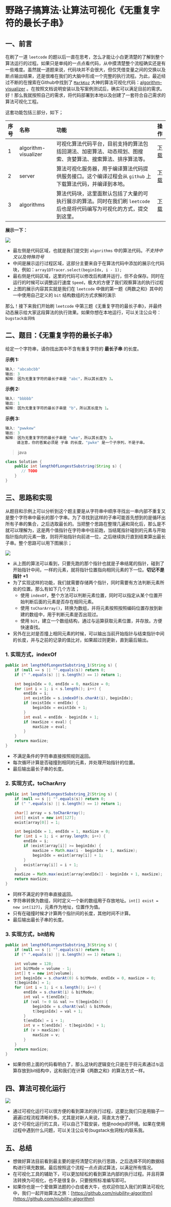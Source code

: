 # 野路子搞算法·让算法可视化《无重复字符的最长子串》

## 一、前言

在刷了一道 `leetcode` 的题以后一直在思考，怎么才能让小白更清楚的了解到整个算法运行的过程。如果只是单纯的一点点看代码，从中摸清楚整个流程确实还是有一些难度。虽然就一道题来说，代码块并不会很大，但仅凭借变量之间的交换以及断点输出结果，还是很难在我们的大脑中形成一个完整的执行流程。为此，最近经过不断的在搜索在Github中找到了 [```MarkKoz```](https://github.com/algorithm-visualizer) 大神的算法可视化代码：[algorithm-visualizer](https://github.com/algorithm-visualizer) 。在按照文档说明安装以及写案例测试后，确实可以满足目前的需求。好！那么我就按照自己的需求，将代码部署到本地以及创建了一套符合自己需求的算法可视化工程。

这套功能包括三部分，如下；

| 序号 | 名称 | 功能  | 操作 |
|:---|:---|:---|:---:|
| 1 | algorithm-visualizer | 可视化算法代码平台，目前支持的算法包括回溯法、加密算法、动态规划、图搜索、贪婪算法、搜索算法、排序算法等。 |  [下载](https://github.com/niubility-algorithm)  |
| 2 | server | 算法可视化服务器，用于编译算法代码提供服务接口。这个编译过程会从 `github` 上下载算法代码，并编译到本地。| [下载](https://github.com/niubility-algorithm)  |
| 3 | algorithms | 算法代码块，这里面默认包括了大量的可执行展示的算法。同时在我们刷 `leetcode` 后也是将代码编写为可视化的方式，提交到这里。| [下载](https://github.com/niubility-algorithm)  |

**展示一下：**

![](http://niubility-algorithm.itstack.org/assets/img/2020/niubility-algorithm-0003-01.png)

- 最左侧是代码区域，也就是我们提交到 ```algorithms``` 中的算法代码。*不支持中文以及特殊符号*
- 中间是展示运行过程区域，这部分主要来自于在算法代码中添加的展示化代码块，例如：```array1DTracer.select(beginIdx, i - 1);```
- 最右侧是代码区域，这里的代码可以修改后构建并运行，但不会保存。同时在运行的时候可以调整运行速度 ```Speed```，极大的方便了我们观察算法的执行过程
- 上图的展示内容其实就是我们在 `leetcode` 中做的第一题《两数之和》其中的一中使用自己定义的 `bit` 结构数组的方式求解的演示

那么！接下来我们开始刷 ```leetcode``` 中第三题《无重复字符的最长子串》，并最终动态展示给大家这段算法的执行效果。如果你想在本地运行，可以关注公众号：```bugstack虫洞栈```

## 二、题目：《无重复字符的最长子串》

给定一个字符串，请你找出其中不含有重复字符的 **最长子串** 的长度。

**示例 1:**

```java
输入: "abcabcbb"
输出: 3 
解释: 因为无重复字符的最长子串是 "abc"，所以其长度为 3。
```                                                     

**示例 2:**

```java
输入: "bbbbb"
输出: 1
解释: 因为无重复字符的最长子串是 "b"，所以其长度为 1。
``` 

**示例 3:**

```java
输入: "pwwkew"
输出: 3
解释: 因为无重复字符的最长子串是 "wke"，所以其长度为 3。
     请注意，你的答案必须是 子串 的长度，"pwke" 是一个子序列，不是子串。
```

>java

```java 
class Solution {
    public int lengthOfLongestSubstring(String s) {
       // TODO
    }
}
```

## 三、思路和实现

从题目和示例上可以分析到这个题主要是从字符串中顺序寻找出一串内部不重复又是整个字符串中最长的那个字串。为了寻找到这样的子串可能首先想到的是循环出所有子串的集合，之后选取最长的。当把整个思路在整理几遍和简化后，那么是不就可以理解为，这是两个值指针在字符串中往前跑，当结尾指针碰到的元素与开始指针指向的元素一致，则将开始指针向前进一位，之后继续执行直到结束算出最长子串。整个思路可以用下图展示；

![](http://niubility-algorithm.itstack.org/assets/img/2020/niubility-algorithm-0003-02.png)

- 从上图的算法可以看到，只要先跑的那个指针也就是子串结尾的指针，碰到了开始指针中间，一样的元素，就将指针位置指向相同元素的下一位。**切记不是指针 +1**
- 为了实现这样的功能，我们就需要存储两个指针，同时需要有方法判断元素所处的位置。那么有如下几个方法；
    - 使用 `indexOf`，整个方法可以判断元素位置，同时可以指定从某个位置开始判断后面的元素是否存在相同元素。
    - 使用 `toCharArray()`，转换为数组，并将元素按照按照编码位置存放到新建的数组中，用于判断元素是否出现过。
    - 使用 `bit`，建立一个数组结构，通过与运算获取元素位置，并存放。方便快速查找。
- 另外在比对是否撞上相同元素的时候，可以输出当前开始指针与结束指针中间的长度，并与之前的记录的值比对，如果超过则更新，直到最后输出。

### 1. 实现方式，indexOf

```java
public int lengthOfLongestSubstring_1(String s) {
    if (null == s || "".equals(s)) return 0;
    if (" ".equals(s) || s.length() == 1) return 1;  

    int beginIdx = 0, endIdx = 0, maxSize = 0;
    for (int i = 1; i < s.length(); i++) {
        endIdx = i;
        int existIdx = s.indexOf(s.charAt(i), beginIdx);
        if (existIdx < endIdx) {
            beginIdx = existIdx + 1;
        }
        int eval = endIdx - beginIdx + 1;
        if (maxSize < eval) {
            maxSize = eval;
        }
    }
    return maxSize;
}
```   

- 不满足条件的字符串直接按照规则返回。
- 每次循环计算是否碰撞到相同的元素，并处理开始指针的位置。
- 最后输出最长子串的长度。

### 2. 实现方式，toCharArry

```java 
public int lengthOfLongestSubstring_2(String s) {
    if (null == s || "".equals(s)) return 0;
    if (" ".equals(s) || s.length() == 1) return 1;    

    char[] array = s.toCharArray();
    int[] exist = new int[127];
    exist[array[0]] = 1;     

    int beginIdx = 1, endIdx = 1, maxSize = 0;
    for (int i = 1; i < array.length; i++) {
        endIdx = i;
        if (exist[array[i]] >= beginIdx) {
            maxSize = Math.max(i - beginIdx + 1, maxSize);
            beginIdx = exist[array[i]] + 1;
        }
        exist[array[i]] = i + 1;
    }
    maxSize = Math.max(exist[array[endIdx]] - beginIdx + 1, maxSize);
    return maxSize;
}
```

- 同样不满足的字符串直接返回。
- 字符串转换为数组，同时定义一个新的数组用于存放地址。```int[] exist = new int[127]```，元素作为地址，位置作为值。
- 只有在碰撞时候才计算两个指针间的长度，其他时间不计算。
- 最后输出最长子串的长度。

### 3. 实现方式，bit结构

```java 
public int lengthOfLongestSubstring_3(String s) {
    if (null == s || "".equals(s)) return 0;
    if (" ".equals(s) || s.length() == 1) return 1;    

    int volume = 128;
    int bitMode = volume - 1;
    int[] t = new int[volume];
    int beginIdx = s.charAt(0) & bitMode, endIdx = 0, maxSize = 0;
    t[beginIdx] = 1;
    for (int i = 1; i < s.length(); i++) {
        endIdx = s.charAt(i) & bitMode;
        int val = t[endIdx];
        if (val != 0 && val >= t[beginIdx]) {
            beginIdx = s.charAt(val) & bitMode;
            t[beginIdx] = val + 1;
        }
        t[endIdx] = i + 1;
        int v = t[endIdx] - t[beginIdx] + 1;
        if (v > maxSize) {
            maxSize = v;
        }
    }
    return maxSize;
}
``` 

- 如果你把上面的代码看明白了，那么这块的逻辑变化只是在于将元素通过`与`运算存放到bit结构中，这和我们在计算《两数之和》的算法方式一样。

## 四、算法可视化运行

![](http://niubility-algorithm.itstack.org/assets/img/2020/niubility-algorithm-0003-03.gif)

- 通过可视化运行可以很方便的看到算法的执行过程，这要比我们只是用脑子一遍遍过程流程清晰的多。尤其是对新人来说，简直太方便了。
- 这个可视化运行的工具，可以自己下载安装，他是nodejs的环境。如果在使用过程中遇到什么问题，可以关注公众号(bugstack虫洞栈)内联系我。

## 五、总结

- 想做好算法目前看到最主要的是捋清楚它的执行思路，之后选择不同的数据结构进行填充数据。最后按照这个流程一点点调试算法，以满足所有情况。
- 在可视化工具的辅助下，可以更加轻松的看到算法内部的执行过程。并且将算法转换为可视化，也不是很复杂，只要按照标准编写即可。
- 如果你也是一个爱做算法题的小白或者大牛，也欢迎你加入我们的算法可视化中，我们一起开始算法之旅：[https://github.com/niubility-algorithm](https://github.com/niubility-algorithm)